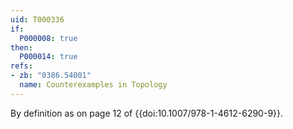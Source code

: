 ```yaml
---
uid: T000336
if:
  P000008: true
then:
  P000014: true
refs:
- zb: "0386.54001"
  name: Counterexamples in Topology
---
```


By definition as on page 12 of {{doi:10.1007/978-1-4612-6290-9}}.
